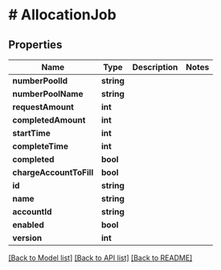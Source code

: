 # # AllocationJob

## Properties

Name | Type | Description | Notes
------------ | ------------- | ------------- | -------------
**numberPoolId** | **string** |  |
**numberPoolName** | **string** |  |
**requestAmount** | **int** |  |
**completedAmount** | **int** |  |
**startTime** | **int** |  |
**completeTime** | **int** |  |
**completed** | **bool** |  |
**chargeAccountToFill** | **bool** |  |
**id** | **string** |  |
**name** | **string** |  |
**accountId** | **string** |  |
**enabled** | **bool** |  |
**version** | **int** |  |

[[Back to Model list]](../../README.md#models) [[Back to API list]](../../README.md#endpoints) [[Back to README]](../../README.md)
